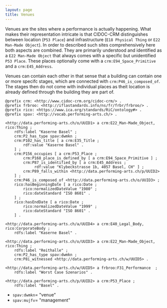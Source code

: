 ```yaml
---
layout: page
title: Venues
---
```


Venues are the sites where a performance is actually happening. What makes their representation intricate is that CIDOC-CRM distinguishes between location (`P53 Place`) and infrastructure (`E18 Physical Thing` or `E22 Man-Made Object`). In order to described such sites comprehensively here both aspects are combined. They are primarily understood and identified as a `E22 Man-Made Object` that always comes with a specific but unidentified `P53 Place`. These places optionally come with a `crm:E94_Space_Primitive` and a `crm:E45_Address`.

Venues can contain each other in that sense that a building can contain one or more specifc stages, which are connected with `crm:P46_is_composed_of`. The stages then do not come with individual places as theit location is already defined through the building they are part of.

```ttl
@prefix crm: <http://www.cidoc-crm.org/cidoc-crm/> .
@prefix frbroo: <http://iflastandards.info/ns/fr/frbr/frbroo/> .
@prefix rico: <https://www.ica.org/standards/RiC/ontology#> .
@prefix spav: <http://vocab.performing-arts.ch/> .

<http://data.performing-arts.ch/o/UUID1> a crm:E22_Man-Made_Object, rico:Thing ;
    rdfs:label "Kaserne Basel" ;
    crm:P2_has_type spav:dwmkn ;
    crm:P102_has_title [ a crm:E35_Title ;
        rdf:value "Kaserne Basel" .
    ] ;
    crm:P156_occupies [ a crm:P53_Place ;
        crm:P168_place_is_defined_by [ a crm:E94_Space_Primitive ] ;
        crm:P87_is_identified_by [ a crm:E45_Address ;
             rdf:value "Klybeckstrasse 1b, 4057 Basel, CH" ] ;
        crm:P89_falls_within <http://data.performing-arts.ch/p/UUID2>
    ] ;
    crm:P46_is_composed_of <http://data.performing-arts.ch/o/UUID3> ;
    rico:hasBeginningDate [ a rico:Date ;
        rico:normalizedDateValue "1980" ;
        rico:dateStandard "ISO 8601" .
    ] ;
    rico:hasEndDate [ a rico:Date ;
        rico:normalizedDateValue "1999" ;
        rico:dateStandard "ISO 8601" .
    ] .
    
<http://data.performing-arts.ch/a/UUID4> a crm:E40_Legal_Body, rico:CorporateBody ;
    rdfs:label "Kaserne Basel" .

<http://data.performing-arts.ch/o/UUID3> a crm:E22_Man-Made_Object, rico:Thing ;
    rdfs:label "Reithalle" ;
    crm:P2_has_type spav:dwmkn ;
    crm:P8i_witnessed <http://data.performing-arts.ch/w/UUID5> .

<http://data.performing-arts.ch/w/UUID5> a frbroo:F31_Performance  ;
    rdfs:label "Worst Case Szenarios" .

<http://data.performing-arts.ch/p/UUID2> a crm:P53_Place ;
    rdfs:label "Basel" .
```

* `spav:dwmkn`= "venue"
* `spav:mujfv`= "management"
